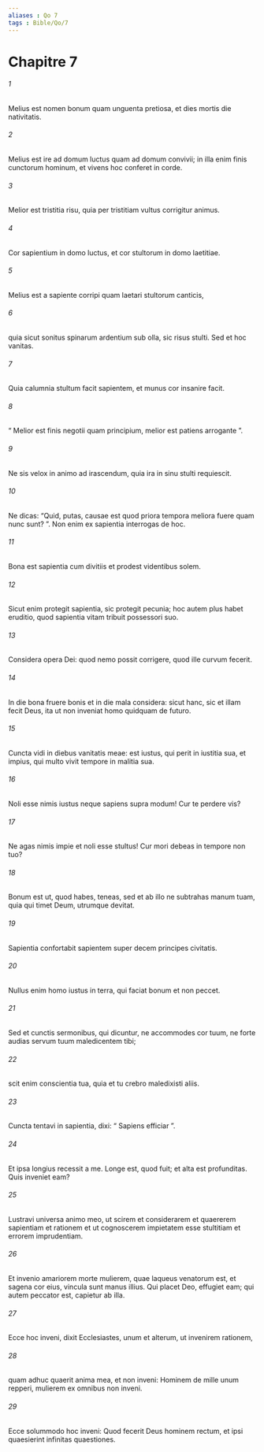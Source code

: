 ```yaml
---
aliases : Qo 7
tags : Bible/Qo/7
---
```


# Chapitre 7

###### 1
Melius est nomen bonum quam unguenta pretiosa, et dies mortis die nativitatis.
###### 2
Melius est ire ad domum luctus quam ad domum convivii; in illa enim finis cunctorum hominum, et vivens hoc conferet in corde.
###### 3
Melior est tristitia risu, quia per tristitiam vultus corrigitur animus.
###### 4
Cor sapientium in domo luctus, et cor stultorum in domo laetitiae.
###### 5
Melius est a sapiente corripi quam laetari stultorum canticis,
###### 6
quia sicut sonitus spinarum ardentium sub olla, sic risus stulti. Sed et hoc vanitas.
###### 7
Quia calumnia stultum facit sapientem, et munus cor insanire facit.
###### 8
“ Melior est finis negotii quam principium, melior est patiens arrogante ”.
###### 9
Ne sis velox in animo ad irascendum, quia ira in sinu stulti requiescit. 
###### 10
Ne dicas: “Quid, putas, causae est quod priora tempora meliora fuere quam nunc sunt? ”. Non enim ex sapientia interrogas de hoc. 
###### 11
Bona est sapientia cum divitiis et prodest videntibus solem. 
###### 12
Sicut enim protegit sapientia, sic protegit pecunia; hoc autem plus habet eruditio, quod sapientia vitam tribuit possessori suo. 
###### 13
Considera opera Dei: quod nemo possit corrigere, quod ille curvum fecerit. 
###### 14
In die bona fruere bonis et in die mala considera: sicut hanc, sic et illam fecit Deus, ita ut non inveniat homo quidquam de futuro.
###### 15
Cuncta vidi in diebus vanitatis meae: est iustus, qui perit in iustitia sua, et impius, qui multo vivit tempore in malitia sua.
###### 16
Noli esse nimis iustus neque sapiens supra modum! Cur te perdere vis?
###### 17
Ne agas nimis impie et noli esse stultus! Cur mori debeas in tempore non tuo?
###### 18
Bonum est ut, quod habes, teneas, sed et ab illo ne subtrahas manum tuam, quia qui timet Deum, utrumque devitat. 
###### 19
Sapientia confortabit sapientem super decem principes civitatis. 
###### 20
Nullus enim homo iustus in terra, qui faciat bonum et non peccet. 
###### 21
Sed et cunctis sermonibus, qui dicuntur, ne accommodes cor tuum, ne forte audias servum tuum maledicentem tibi; 
###### 22
scit enim conscientia tua, quia et tu crebro maledixisti aliis.
###### 23
Cuncta tentavi in sapientia, dixi: “ Sapiens efficiar ”. 
###### 24
Et ipsa longius recessit a me. Longe est, quod fuit; et alta est profunditas. Quis inveniet eam?
###### 25
Lustravi universa animo meo, ut scirem et considerarem et quaererem sapientiam et rationem et ut cognoscerem impietatem esse stultitiam et errorem imprudentiam. 
###### 26
Et invenio amariorem morte mulierem, quae laqueus venatorum est, et sagena cor eius, vincula sunt manus illius. Qui placet Deo, effugiet eam; qui autem peccator est, capietur ab illa. 
###### 27
Ecce hoc inveni, dixit Ecclesiastes, unum et alterum, ut invenirem rationem, 
###### 28
quam adhuc quaerit anima mea, et non inveni: Hominem de mille unum repperi, mulierem ex omnibus non inveni.
###### 29
Ecce solummodo hoc inveni: Quod fecerit Deus hominem rectum, et ipsi quaesierint infinitas quaestiones.

